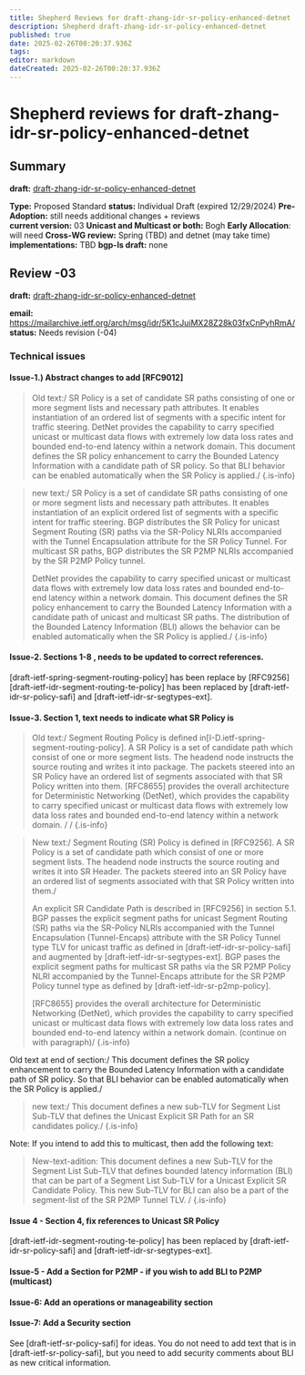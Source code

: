 ```yaml
---
title: Shepherd Reviews for draft-zhang-idr-sr-policy-enhanced-detnet
description: Shepherd draft-zhang-idr-sr-policy-enhanced-detnet
published: true
date: 2025-02-26T00:20:37.936Z
tags: 
editor: markdown
dateCreated: 2025-02-26T00:20:37.936Z
---
```


# Shepherd reviews for draft-zhang-idr-sr-policy-enhanced-detnet

 ## Summary 
**draft:**  [draft-zhang-idr-sr-policy-enhanced-detnet](https://datatracker.ietf.org/doc/html/draft-zhang-idr-sr-policy-enhanced-detnet) 

**Type:** Proposed Standard 
**status:** Individual Draft (expired 12/29/2024) 
**Pre-Adoption:** still needs additional changes + reviews  
**current version:** 03
**Unicast and Multicast or both:** Bogh 
**Early Allocation**: will need 
**Cross-WG review:** Spring (TBD) and detnet (may take time) 
**implementations:**  TBD
**bgp-ls draft:** none


## Review -03 
**draft:**  [draft-zhang-idr-sr-policy-enhanced-detnet](https://datatracker.ietf.org/doc/html/draft-zhang-idr-sr-policy-enhanced-detnet)

**email:** https://mailarchive.ietf.org/arch/msg/idr/5K1cJuiMX28Z28k03fxCnPyhRmA/
**status:** Needs revision (-04) 

### Technical issues 

#### Issue-1.) Abstract changes to add [RFC9012]

> Old text:/
>    SR Policy is a set of candidate SR paths consisting of one or more
>    segment lists and necessary path attributes.  It enables
>    instantiation of an ordered list of segments with a specific intent
>    for traffic steering.  DetNet provides the capability to carry
>    specified unicast or multicast data flows with extremely low data
>    loss rates and bounded end-to-end latency within a network domain.
>    This document defines the SR policy enhancement to carry the Bounded
>    Latency Information with a candidate path of SR policy.  So that BLI
>    behavior can be enabled automatically when the SR Policy is applied./
{.is-info}

>    
> new text:/
>    SR Policy is a set of candidate SR paths consisting of one or more
>    segment lists and necessary path attributes.  It enables
>    instantiation of an explicit ordered list of segments with a specific intent
>    for traffic steering.  BGP distributes the SR Policy for unicast 
>    Segment Routing (SR) paths via the SR-Policy NLRIs accompanied 
>    with the Tunnel Encapsulation attribute for the SR Policy Tunnel. 
>    For multicast SR paths, BGP distributes the SR P2MP NLRIs accompanied 
>    by the SR P2MP Policy tunnel.    
>    
>    DetNet provides the capability to carry specified unicast or 
>    multicast data flows with extremely low data loss rates and 
>    bounded end-to-end latency within a network domain.
>    This document defines the SR policy enhancement to carry the Bounded
>    Latency Information with a candidate path of unicast and multicast 
>    SR paths. The distribution of the Bounded Latency Information (BLI)
>    allows the behavior can be enabled automatically when the SR Policy 
>    is applied./
{.is-info}



#### Issue-2. Sections 1-8 , needs to be updated to correct references. 

[draft-ietf-spring-segment-routing-policy] has been replace by [RFC9256]
[draft-ietf-idr-segment-routing-te-policy] has been replaced by 
[draft-ietf-idr-sr-policy-safi] and [draft-ietf-idr-sr-segtypes-ext].

#### Issue-3. Section 1, text needs to indicate what SR Policy is 

> Old text:/
>    Segment Routing Policy is defined
>    in[I-D.ietf-spring-segment-routing-policy].  A SR Policy is a set of
>    candidate path which consist of one or more segment lists.  The
>    headend node instructs the source routing and writes it into package.
>    The packets steered into an SR Policy have an ordered list of
>    segments associated with that SR Policy written into them. [RFC8655]
>    provides the overall architecture for Deterministic Networking
>    (DetNet), which provides the capability to carry specified unicast or
>    multicast data flows with extremely low data loss rates and bounded
>    end-to-end latency within a network domain. /
>    /
{.is-info}

   
> New text:/
>    Segment Routing (SR) Policy is defined in [RFC9256]. A SR Policy is a set of
>    candidate path which consist of one or more segment lists.  The
>    headend node instructs the source routing and writes it into SR Header. 
>    The packets steered into an SR Policy have an ordered list of
>    segments associated with that SR Policy written into them./
>     
>     
>    An explicit SR Candidate Path is described in [RFC9256] in section 5.1.  
>    BGP passes the explicit segment paths for unicast Segment Routing (SR) paths 
>    via the SR-Policy NLRIs accompanied with the Tunnel Encapsulation 
>    (Tunnel-Encaps) attribute with the SR Policy Tunnel type TLV
>    for unicast traffic as defined in [draft-ietf-idr-sr-policy-safi] 
>    and augmented by [draft-ietf-idr-sr-segtypes-ext].  BGP pases the 
>    explicit segment paths for multicast SR paths via the 
>    SR P2MP Policy NLRI accompanied by the Tunnel-Encaps attribute 
>    for the SR P2MP Policy tunnel type as defined by
>    [draft-ietf-idr-sr-p2mp-policy].    
>    
>    
>   [RFC8655] provides the overall architecture for Deterministic Networking
>    (DetNet), which provides the capability to carry specified unicast or
>    multicast data flows with extremely low data loss rates and bounded
>    end-to-end latency within a network domain. (continue on with paragraph)/
{.is-info}

   
   
 Old text at end of section:/
    This document defines the SR policy enhancement to carry the Bounded
   Latency Information with a candidate path of SR policy.  So that BLI
   behavior can be enabled automatically when the SR Policy is applied./
   
>  new text:/
>     This document defines a new sub-TLV for Segment List Sub-TLV 
>     that defines the Unicast Explicit SR Path for an SR candidates policy./
{.is-info}


Note: If you intend to add this to multicast, then add the following text:

> New-text-adition: 
>     This document defines a new Sub-TLV for the Segment List Sub-TLV that
> 	defines bounded latency information (BLI) that can be part of a 
>     Segment List Sub-TLV for a Unicast Explicit SR Candidate Policy. 
>     This new Sub-TLV for BLI can also be a part of the segment-list of 
> 	the SR P2MP Tunnel TLV. /
{.is-info}

	
#### Issue 4 - Section 4, fix references to Unicast SR Policy

[draft-ietf-idr-segment-routing-te-policy] has been replaced by 
[draft-ietf-idr-sr-policy-safi] and [draft-ietf-idr-sr-segtypes-ext].

#### Issue-5 - Add a Section for P2MP - if you wish to add BLI to P2MP (multicast)


#### Issue-6: Add an operations or manageability section 

#### Issue-7: Add a Security section 
See [draft-ietf-sr-policy-safi] for ideas. 
You do not need to add text that is in [draft-ietf-sr-policy-safi], but
you need to add security comments about BLI as new critical information. 
 
   